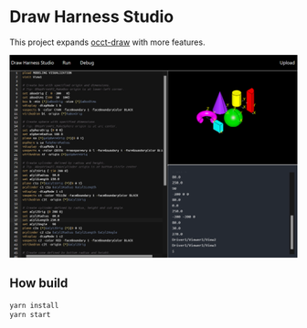 # Draw Harness Studio

This project expands [occt-draw](https://github.com/gkv311/occt-draw) with more features. 

![](./img/index.png)

## How build
```
yarn install
yarn start
```